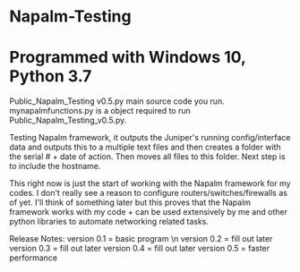 # Napalm-Testing
# Programmed with Windows 10, Python 3.7

Public_Napalm_Testing v0.5.py main source code you run. mynapalmfunctions.py is a object required to run Public_Napalm_Testing_v0.5.py. 

Testing Napalm framework, it outputs the Juniper's running config/interface data and outputs this to a multiple text files and then creates a folder with the serial # + date of action. Then moves all files to this folder. Next step is to include the hostname.

This right now is just the start of working with the Napalm framework for my codes.
I don't really see a reason to configure routers/switches/firewalls as of yet. I'll think of something later but this proves that the Napalm framework works with my code + can be used extensively by me and other python libraries to automate networking related tasks.

Release Notes:
version 0.1 = basic program \n
version 0.2 = fill out later 
version 0.3 = fill out later
version 0.4 = fill out later
version 0.5 = faster performance

